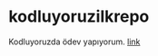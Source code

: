 # kodluyoruzilkrepo
Kodluyoruzda ödev yapıyorum.
<a href="Ekran görüntüsü_20230226_011627.png">link</a>

